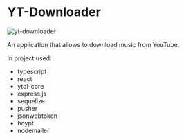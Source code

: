 # YT-Downloader

![yt-downloader](https://user-images.githubusercontent.com/57078565/141660604-9fb41a17-7448-4f29-927c-5c292466dc19.jpg)

An application that allows to download music from YouTube.

In project used:
- typescript
- react
- ytdl-core
- express.js
- sequelize
- pusher
- jsonwebtoken
- bcypt
- nodemailer

